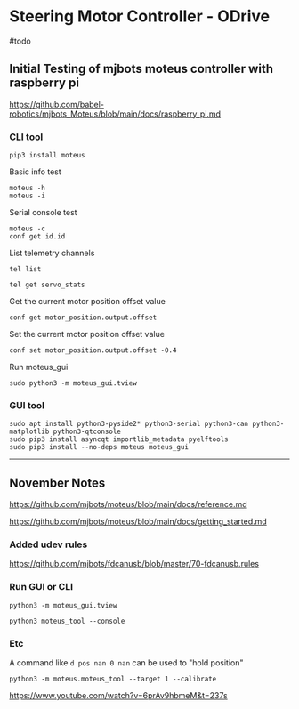 # Steering Motor Controller - ODrive

#todo

## Initial Testing of mjbots moteus controller with raspberry pi

https://github.com/babel-robotics/mjbots_Moteus/blob/main/docs/raspberry_pi.md


### CLI tool

```
pip3 install moteus
```

Basic info test

```
moteus -h
moteus -i
```


Serial console test
```
moteus -c
conf get id.id
```

List telemetry channels
```
tel list
```

```
tel get servo_stats
```

Get the current motor position offset value
```
conf get motor_position.output.offset
```

Set the current motor position offset value
```
conf set motor_position.output.offset -0.4
```

Run moteus_gui
```
sudo python3 -m moteus_gui.tview
```

### GUI tool

```
sudo apt install python3-pyside2* python3-serial python3-can python3-matplotlib python3-qtconsole
sudo pip3 install asyncqt importlib_metadata pyelftools
sudo pip3 install --no-deps moteus moteus_gui
```

---
## November Notes

https://github.com/mjbots/moteus/blob/main/docs/reference.md

https://github.com/mjbots/moteus/blob/main/docs/getting_started.md

### Added udev rules

https://github.com/mjbots/fdcanusb/blob/master/70-fdcanusb.rules

### Run GUI or CLI

```
python3 -m moteus_gui.tview
```

```
python3 moteus_tool --console
```
### Etc

 A command like `d pos nan 0 nan` can be used to "hold position"
```
python3 -m moteus.moteus_tool --target 1 --calibrate
```
 
https://www.youtube.com/watch?v=6prAv9hbmeM&t=237s